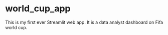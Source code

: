 # world_cup_app
This is my first ever Streamlit web app. It is a data analyst dashboard on Fifa world cup.
